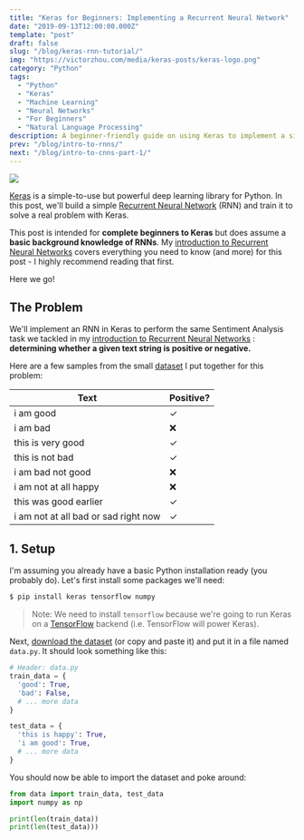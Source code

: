 ```yaml
---
title: "Keras for Beginners: Implementing a Recurrent Neural Network"
date: "2019-09-13T12:00:00.000Z"
template: "post"
draft: false
slug: "/blog/keras-rnn-tutorial/"
img: "https://victorzhou.com/media/keras-posts/keras-logo.png"
category: "Python"
tags:
  - "Python"
  - "Keras"
  - "Machine Learning"
  - "Neural Networks"
  - "For Beginners"
  - "Natural Language Processing"
description: A beginner-friendly guide on using Keras to implement a simple Recurrent Neural Network (RNN) in Python.
prev: "/blog/intro-to-rnns/"
next: "/blog/intro-to-cnns-part-1/"
---
```


![](./media-link/keras-posts/keras-logo.png)

[Keras](https://keras.io/) is a simple-to-use but powerful deep learning library for Python. In this post, we'll build a simple [Recurrent Neural Network](/blog/intro-to-cnns-part-1/) (RNN) and train it to solve a real problem with Keras.

This post is intended for **complete beginners to Keras** but does assume a **basic background knowledge of RNNs**. My [introduction to Recurrent Neural Networks](/blog/intro-to-rnns/) covers everything you need to know (and more) for this post - I highly recommend reading that first.

Here we go!

## The Problem

We'll implement an RNN in Keras to perform the same Sentiment Analysis task we tackled in my [introduction to Recurrent Neural Networks](/blog/intro-to-rnns/) : **determining whether a given text string is positive or negative.**

Here are a few samples from the small [dataset](https://github.com/vzhou842/rnn-from-scratch/blob/master/data.py) I put together for this problem:

| Text | Positive? |
| --- | --- |
| i am good | <span class="checkmark">✓</span> |
| i am bad | ❌ |
| this is very good | <span class="checkmark">✓</span> |
| this is not bad | <span class="checkmark">✓</span> |
| i am bad not good | ❌ |
| i am not at all happy | ❌ |
| this was good earlier | <span class="checkmark">✓</span> |
| i am not at all bad or sad right now | <span class="checkmark">✓</span> |

## 1. Setup

I'm assuming you already have a basic Python installation ready (you probably do). Let's first install some packages we'll need:

```bash
$ pip install keras tensorflow numpy
```

> Note: We need to install `tensorflow` because we're going to run Keras on a [TensorFlow](https://www.tensorflow.org/) backend (i.e. TensorFlow will power Keras).

Next, [download the dataset](https://github.com/vzhou842/rnn-from-scratch/blob/master/data.py) (or copy and paste it) and put it in a file named `data.py`. It should look something like this:

```python
# Header: data.py
train_data = {
  'good': True,
  'bad': False,
  # ... more data
}

test_data = {
  'this is happy': True,
  'i am good': True,
  # ... more data
}
```

You should now be able to import the dataset and poke around:

```python
from data import train_data, test_data
import numpy as np

print(len(train_data))
print(len(test_data)))
``` 
